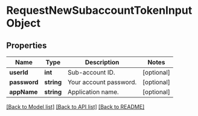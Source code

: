 # RequestNewSubaccountTokenInputObject

## Properties
Name | Type | Description | Notes
------------ | ------------- | ------------- | -------------
**userId** | **int** | Sub-account ID. | [optional] 
**password** | **string** | Your account password. | [optional] 
**appName** | **string** | Application name. | [optional] 

[[Back to Model list]](../README.md#documentation-for-models) [[Back to API list]](../README.md#documentation-for-api-endpoints) [[Back to README]](../README.md)


